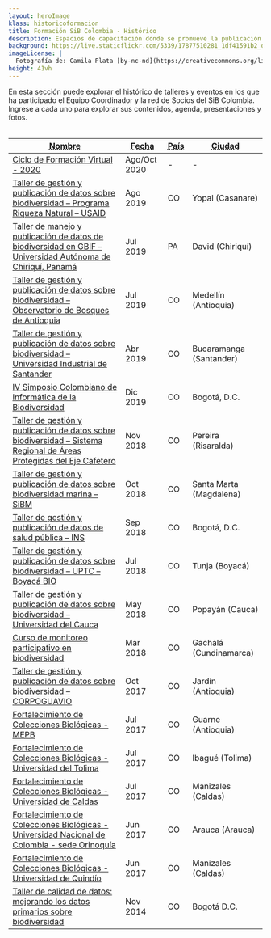 ```yaml
---
layout: heroImage
klass: historicoformacion
title: Formación SiB Colombia - Histórico
description: Espacios de capacitación donde se promueve la publicación y uso de los datos abiertos sobre biodiversidad.
background: https://live.staticflickr.com/5339/17877510281_1df41591b2_o.jpg #https://inaturalist-open-data.s3.amazonaws.com/photos/159982129/large.jpeg?1632702613
imageLicense: |
  Fotografía de: Camila Plata [by-nc-nd](https://creativecommons.org/licenses/by-nc-nd/2.0/)  vía [Flickr](https://www.flickr.com/photos/camisilver/14492820304/) 
height: 41vh
---
```



En esta sección puede explorar el histórico de talleres y eventos en los que ha participado el Equipo Coordinador y la red de Socios del SiB Colombia. Ingrese a cada uno para explorar sus contenidos, agenda, presentaciones y fotos. 
<br>
<br>
<div class="table-container">
<table class="table">
  <thead>
    <tr>
      <th class="name"><abbr title="Nombre">Nombre</abbr></th>
      <th class="date"><abbr title="Fecha">Fecha</abbr></th>
      <th class="country"><abbr title="País">País</abbr></th>
      <th class="city"><abbr title="Ciudad">Ciudad</abbr></th>
    </tr>
  </thead>
  <tbody>
    <tr>
      <td><a href="cicloformacion2020" title="Ver">Ciclo de Formación Virtual - 2020</a></td>
      <td>Ago/Oct 2020</td>
      <td>-</td>
      <td>-</td>
    </tr>
    <tr>
      <td><a href="/post/2019/taller-programa-riqueza-natural-usaid" title="Ver">Taller de gestión y publicación de datos sobre biodiversidad – Programa Riqueza Natural – USAID</a></td>
        <td>Ago 2019</td>
      <td>CO</td>
      <td>Yopal (Casanare)</td>
    </tr>
    <tr>
      <td><a href="/post/2019/taller-universidad-utonoma-de-chiriqui-panama" title="Ver">Taller de manejo y publicación de datos de biodiversidad en GBIF – Universidad Autónoma de Chiriquí, Panamá</a></td>
      <td>Jul 2019</td>
      <td>PA</td>
      <td>David (Chiriquí)</td>
    </tr>
    <tr>
      <td><a href="/post/2019/oba" title="Ver">Taller de gestión y publicación de datos sobre biodiversidad – Observatorio de Bosques de Antioquia</a></td>
      <td>Jul 2019</td>
      <td>CO</td>
      <td>Medellín (Antioquia)</td>
    </tr>
    <tr>
      <td><a href="/post/2019/taller-universidad-industrial-de-santander" title="Ver">Taller de gestión y publicación de datos sobre biodiversidad – Universidad Industrial de Santander</a></td>
      <td>Abr 2019</td>
      <td>CO</td>
      <td>Bucaramanga (Santander)</td>
    </tr>
    <tr>
      <td><a href="https://hp-colombian-biodiversity.gbif-staging.org/comunidad/formacion/CicloFormacion2020#seminarios" title="Ver">IV Simposio Colombiano de Informática de la Biodiversidad</a></td>
      <td>Dic 2019</td>
      <td>CO</td>
      <td>Bogotá, D.C.</td>
    </tr>
    <tr>
      <td><a href="https://hp-colombian-biodiversity.gbif-staging.org/comunidad/formacion/CicloFormacion2020#seminarios" title="Ver">Taller de gestión y publicación de datos sobre biodiversidad – Sistema Regional de Áreas Protegidas del Eje Cafetero</a></td>
      <td>Nov 2018</td>
      <td>CO</td>
      <td>Pereira (Risaralda)</td>
    </tr>
    <tr>
      <td><a href="https://hp-colombian-biodiversity.gbif-staging.org/comunidad/formacion/CicloFormacion2020#seminarios" title="Ver">Taller de gestión y publicación de datos sobre biodiversidad marina – SiBM</a></td>
      <td>Oct 2018</td>
      <td>CO</td>
      <td>Santa Marta (Magdalena)</td>
    </tr>
    <tr>
      <td><a href="https://hp-colombian-biodiversity.gbif-staging.org/comunidad/formacion/CicloFormacion2020#seminarios" title="Ver">Taller de gestión y publicación de datos de salud pública – INS</a></td>
      <td>Sep 2018</td>
      <td>CO</td>
      <td>Bogotá, D.C.</td>
    </tr>
    <tr>
      <td><a href="https://hp-colombian-biodiversity.gbif-staging.org/comunidad/formacion/CicloFormacion2020#seminarios" title="Ver">Taller de gestión y publicación de datos sobre biodiversidad – UPTC – Boyacá BIO</a></td>
      <td>Jul 2018</td>
      <td>CO</td>
      <td>Tunja (Boyacá)</td>
    </tr>
    <tr>
      <td><a href="https://hp-colombian-biodiversity.gbif-staging.org/comunidad/formacion/CicloFormacion2020#seminarios" title="Ver">Taller de gestión y publicación de datos sobre biodiversidad – Universidad del Cauca</a></td>
      <td>May 2018</td>
      <td>CO</td>
      <td>Popayán (Cauca)</td>
    </tr>
    <tr>
     <td><a href="https://hp-colombian-biodiversity.gbif-staging.org/comunidad/formacion/CicloFormacion2020#seminarios" title="Ver">Curso de monitoreo participativo en biodiversidad</a></td>
      <td>Mar 2018</td>
      <td>CO</td>
      <td>Gachalá (Cundinamarca)</td>
    </tr>
    <tr>
     <td><a href="https://hp-colombian-biodiversity.gbif-staging.org/comunidad/formacion/CicloFormacion2020#seminarios" title="Ver">Taller de gestión y publicación de datos sobre biodiversidad – CORPOGUAVIO</a></td>
      <td>Oct 2017</td>
      <td>CO</td>
      <td>Jardín (Antioquia)</td>
    </tr>
    <tr>
     <td><a href="https://hp-colombian-biodiversity.gbif-staging.org/comunidad/formacion/CicloFormacion2020#seminarios" title="Ver">Fortalecimiento de Colecciones Biológicas - MEPB</a></td>
      <td>Jul 2017</td>
      <td>CO</td>
      <td>Guarne (Antioquia)</td>
    </tr>
    <tr>
    <td><a href="https://hp-colombian-biodiversity.gbif-staging.org/comunidad/formacion/CicloFormacion2020#seminarios" title="Ver">Fortalecimiento de Colecciones Biológicas - Universidad del Tolima</a></td>
      <td>Jul 2017</td>
      <td>CO</td>
      <td>Ibagué (Tolima)</td>
    </tr>
    <tr>
    <td><a href="https://hp-colombian-biodiversity.gbif-staging.org/comunidad/formacion/CicloFormacion2020#seminarios" title="Ver">Fortalecimiento de Colecciones Biológicas - Universidad de Caldas</a></td>
      <td>Jul 2017</td>
      <td>CO</td>
      <td>Manizales (Caldas)</td>
    </tr>
    <tr>       
    <td><a href="https://hp-colombian-biodiversity.gbif-staging.org/comunidad/formacion/CicloFormacion2020#seminarios" title="Ver">Fortalecimiento de Colecciones Biológicas - Universidad Nacional de Colombia - sede Orinoquía</a></td>
      <td>Jun 2017</td>
      <td>CO</td>
      <td>Arauca (Arauca)</td>
    </tr>
    <tr>
    <td><a href="https://hp-colombian-biodiversity.gbif-staging.org/comunidad/formacion/CicloFormacion2020#seminarios" title="Ver">Fortalecimiento de Colecciones Biológicas - Universidad de Quindío</a></td>
      <td>Jun 2017</td>
      <td>CO</td>
      <td>Manizales (Caldas)</td>
    </tr>
    <tr>
    <td><a href="https://hp-colombian-biodiversity.gbif-staging.org/comunidad/formacion/CicloFormacion2020#seminarios" title="Ver">Taller de calidad de datos: mejorando los datos primarios sobre biodiversidad</a></td>
      <td>Nov 2014</td>
      <td>CO</td>
      <td>Bogotá D.C.</td>
    </tr>
  </tbody>
</table>
</div>
